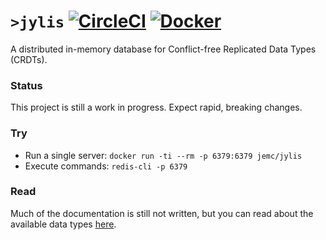 # `>jylis` [![CircleCI](https://circleci.com/gh/jemc/jylis.svg?style=shield)](https://circleci.com/gh/jemc/jylis) [![Docker](https://img.shields.io/microbadger/image-size/jemc/jylis/latest.svg)](https://hub.docker.com/r/jemc/jylis/)

A distributed in-memory database for Conflict-free Replicated Data Types (CRDTs).

### Status

This project is still a work in progress. Expect rapid, breaking changes.

### Try

- Run a single server: `docker run -ti --rm -p 6379:6379 jemc/jylis`
- Execute commands: `redis-cli -p 6379`

### Read

Much of the documentation is still not written, but you can read about the available data types [here](https://github.com/jemc/jylis/tree/master/docs/types).
